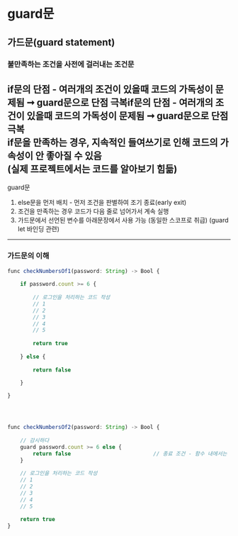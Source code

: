 # guard문
## 가드문(guard statement)
### 불만족하는 조건을 사전에 걸러내는 조건문
**if문의 단점 - 여러개의 조건이 있을때 코드의 가독성이 문제됨 ➞ guard문으로 단점 극복if문의 단점 - 여러개의 조건이 있을때 코드의 가독성이 문제됨 ➞ guard문으로 단점 극복**  
if문을 만족하는 경우, 지속적인 들여쓰기로 인해 코드의 가속성이 안 좋아질 수 있음  
(실제 프로젝트에서는 코드를 알아보기 힘듦)
---
 guard문
 1) else문을 먼저 배치 - 먼저 조건을 판별하여 조기 종료(early exit)
 2) 조건을 만족하는 경우 코드가 다음 줄로 넘어가서 계속 실행
 3) 가드문에서 선언된 변수를 아래문장에서 사용 가능 (동일한 스코프로 취급) (guard let 바인딩 관련)
---
### 가드문의 이해
```javascript
func checkNumbersOf1(password: String) -> Bool {
    
    if password.count >= 6 {
        
        // 로그인을 처리하는 코드 작성
        // 1
        // 2
        // 3
        // 4
        // 5
        
        return true
        
    } else {
        
        return false
        
    }

}




func checkNumbersOf2(password: String) -> Bool {
    
    // 감시하다
    guard password.count >= 6 else {
        return false                          // 종료 조건 - 함수 내에서는 return / throw
    }
    
    // 로그인을 처리하는 코드 작성
    // 1
    // 2
    // 3
    // 4
    // 5
    
    return true
}
```
